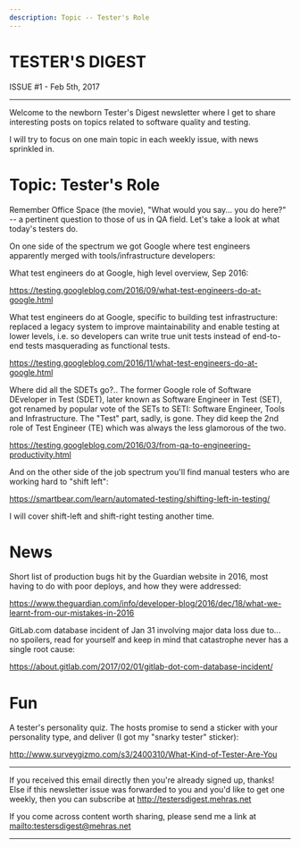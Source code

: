 ```yaml
---
description: Topic -- Tester's Role
---
```


TESTER'S DIGEST
===============
ISSUE #1 - Feb 5th, 2017

---

Welcome to the newborn Tester's Digest newsletter where I get to share
interesting posts on topics related to software quality and testing.

I will try to focus on one main topic in each weekly issue,
with news sprinkled in.

Topic: Tester's Role
====================

Remember Office Space (the movie), "What would you say... you do here?" --
a pertinent question to those of us in QA field. Let's take a look at what
today's testers do.

On one side of the spectrum we got Google where test engineers apparently
merged with tools/infrastructure developers:

What test engineers do at Google, high level overview, Sep 2016:

<https://testing.googleblog.com/2016/09/what-test-engineers-do-at-google.html>

What test engineers do at Google, specific to building test infrastructure: replaced a legacy system to improve maintainability and enable testing at lower levels, i.e. so developers can write true unit tests instead of end-to-end tests masquerading as functional tests.

<https://testing.googleblog.com/2016/11/what-test-engineers-do-at-google.html>

Where did all the SDETs go?.. The former Google role of Software DEveloper in Test (SDET), later known as Software Engineer in Test (SET), got renamed by popular vote of the SETs to SETI: Software Engineer, Tools and Infrastructure. The "Test" part, sadly, is gone. They did keep the 2nd role of Test Engineer (TE) which was always the less glamorous of the two.

<https://testing.googleblog.com/2016/03/from-qa-to-engineering-productivity.html>

And on the other side of the job spectrum you'll find manual testers who are
working hard to "shift left":

<https://smartbear.com/learn/automated-testing/shifting-left-in-testing/>

I will cover shift-left and shift-right testing another time.

News
====

Short list of production bugs hit by the Guardian website in 2016, most having to do with poor deploys, and how they were addressed:

<https://www.theguardian.com/info/developer-blog/2016/dec/18/what-we-learnt-from-our-mistakes-in-2016>

GitLab.com database incident of Jan 31 involving major data loss due to... no spoilers, read for yourself and keep in mind that catastrophe never has a single root cause:

<https://about.gitlab.com/2017/02/01/gitlab-dot-com-database-incident/>

Fun
===

A tester's personality quiz. The hosts promise to send a sticker with your personality type, and deliver (I got my "snarky tester" sticker):

<http://www.surveygizmo.com/s3/2400310/What-Kind-of-Tester-Are-You>

---

If you received this email directly then you're already signed up, thanks! Else
if this newsletter issue was forwarded to you and you'd like to get one weekly,
then you can subscribe at <http://testersdigest.mehras.net>

If you come across content worth sharing, please send me a link at
<mailto:testersdigest@mehras.net>

---
